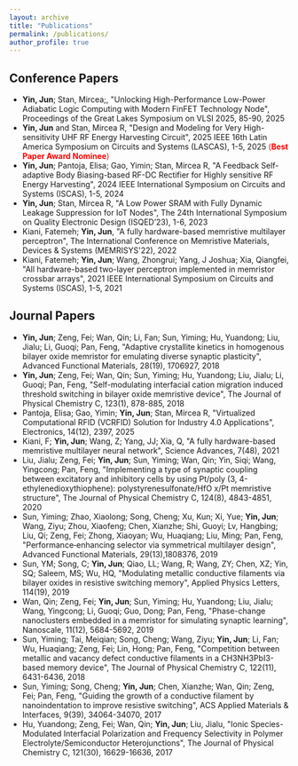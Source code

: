 ```yaml
---
layout: archive
title: "Publications"
permalink: /publications/
author_profile: true
---
```


## Conference Papers

* **Yin, Jun**; Stan, Mircea;, "Unlocking High-Performance Low-Power Adiabatic Logic Computing with Modern FinFET Technology Node", Proceedings of the Great Lakes Symposium on VLSI 2025, 85-90, 2025
* **Yin, Jun** and Stan, Mircea R, "Design and Modeling for Very High-sensitivity UHF RF Energy Harvesting Circuit", 2025 IEEE 16th Latin America Symposium on Circuits and Systems (LASCAS), 1-5, 2025 <span style="color: red;">(**Best Paper Award Nominee**)</span>
* **Yin, Jun**; Pantoja, Elisa; Gao, Yimin; Stan, Mircea R, "A Feedback Self-adaptive Body Biasing-based RF-DC Rectifier for Highly sensitive RF Energy Harvesting", 2024 IEEE International Symposium on Circuits and Systems (ISCAS), 1-5, 2024
* **Yin, Jun**; Stan, Mircea R, "A Low Power SRAM with Fully Dynamic Leakage Suppression for IoT Nodes", The 24th International Symposium on Quality Electronic Design (ISQED’23), 1-6, 2023
* Kiani, Fatemeh; **Yin, Jun**, "A fully hardware-based memristive multilayer perceptron", The International Conference on Memristive Materials, Devices & Systems (MEMRISYS'22), 2022
* Kiani, Fatemeh; **Yin, Jun**; Wang, Zhongrui; Yang, J Joshua; Xia, Qiangfei, "All hardware-based two-layer perceptron implemented in memristor crossbar arrays",	2021 IEEE International Symposium on Circuits and Systems (ISCAS), 1-5, 2021



## Journal Papers

* **Yin, Jun**; Zeng, Fei; Wan, Qin; Li, Fan; Sun, Yiming; Hu, Yuandong; Liu, Jialu; Li, Guoqi; Pan, Feng, "Adaptive crystallite kinetics in homogenous bilayer oxide memristor for emulating diverse synaptic plasticity",	Advanced Functional Materials, 28(19), 1706927, 2018
* **Yin, Jun**; Zeng, Fei; Wan, Qin; Sun, Yiming; Hu, Yuandong; Liu, Jialu; Li, Guoqi; Pan, Feng, "Self-modulating interfacial cation migration induced threshold switching in bilayer oxide memristive device", The Journal of Physical Chemistry C, 123(1),	878-885,	2018
* Pantoja, Elisa; Gao, Yimin; **Yin, Jun**; Stan, Mircea R, "Virtualized Computational RFID (VCRFID) Solution for Industry 4.0 Applications", Electronics, 14(12), 2397, 2025
* Kiani, F; **Yin, Jun**; Wang, Z; Yang, JJ; Xia, Q, "A fully hardware-based memristive multilayer neural network", Science Advances, 7(48), 2021
* Liu, Jialu; Zeng, Fei; **Yin, Jun**; Sun, Yiming; Wan, Qin; Yin, Siqi; Wang, Yingcong; Pan, Feng, "Implementing a type of synaptic coupling between excitatory and inhibitory cells by using Pt/poly (3, 4-ethylenedioxythiophene): polystyrenesulfonate/HfO x/Pt memristive structure",	The Journal of Physical Chemistry C, 124(8), 4843-4851, 2020
* Sun, Yiming; Zhao, Xiaolong; Song, Cheng; Xu, Kun; Xi, Yue; **Yin, Jun**; Wang, Ziyu; Zhou, Xiaofeng; Chen, Xianzhe; Shi, Guoyi; Lv, Hangbing; Liu, Qi; Zeng, Fei; Zhong, Xiaoyan; Wu, Huaqiang; Liu, Ming; Pan, Feng, "Performance‐enhancing selector via symmetrical multilayer design", Advanced Functional Materials, 29(13),1808376, 2019
* Sun, YM; Song, C; **Yin, Jun**; Qiao, LL; Wang, R; Wang, ZY; Chen, XZ; Yin, SQ; Saleem, MS; Wu, HQ, "Modulating metallic conductive filaments via bilayer oxides in resistive switching memory", Applied Physics Letters, 114(19), 2019
* Wan, Qin; Zeng, Fei; **Yin, Jun**; Sun, Yiming; Hu, Yuandong; Liu, Jialu; Wang, Yingcong; Li, Guoqi; Guo, Dong; Pan, Feng, "Phase-change nanoclusters embedded in a memristor for simulating synaptic learning", Nanoscale,	11(12), 5684-5692, 2019
* Sun, Yiming; Tai, Meiqian; Song, Cheng; Wang, Ziyu; **Yin, Jun**; Li, Fan; Wu, Huaqiang; Zeng, Fei; Lin, Hong; Pan, Feng, "Competition between metallic and vacancy defect conductive filaments in a CH3NH3PbI3-based memory device", The Journal of Physical Chemistry C, 122(11), 6431-6436, 2018
* Sun, Yiming; Song, Cheng; **Yin, Jun**; Chen, Xianzhe; Wan, Qin; Zeng, Fei; Pan, Feng, "Guiding the growth of a conductive filament by nanoindentation to improve resistive switching", ACS Applied Materials & Interfaces, 9(39), 34064-34070, 2017
* Hu, Yuandong; Zeng, Fei; Wan, Qin; **Yin, Jun**; Liu, Jialu, "Ionic Species-Modulated Interfacial Polarization and Frequency Selectivity in Polymer Electrolyte/Semiconductor Heterojunctions", The Journal of Physical Chemistry C, 121(30), 16629-16636, 2017
